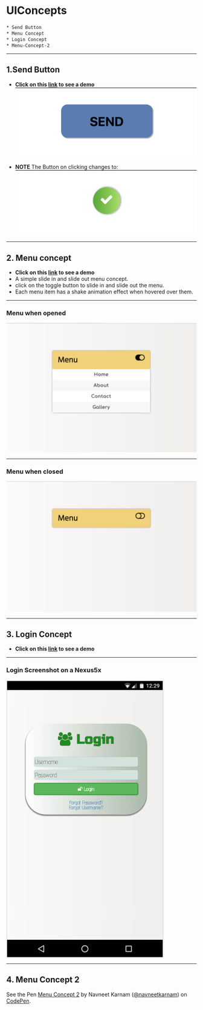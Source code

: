 # UIConcepts
	* Send Button
	* Menu Concept
	* Login Concept
	* Menu-Concept-2
* * *
## 1.Send Button
- __Click on this [link](https://codepen.io/navneetkarnam/pen/WOVPov) to see a demo__
![pic4](Menu/images/button.png)

- **NOTE** The Button on clicking changes to:
![pic5](Menu/images/tick.png)
* * *
## 2. Menu concept
- __Click on this [link](https://codepen.io/navneetkarnam/pen/dWPjRb) to see a demo__
- A simple slide in and slide out menu concept.
- click on the toggle button to slide in and slide out the menu.
- Each menu item has a shake animation effect when hovered over them.
* * *
### Menu when opened
![pic1](Menu/images/open.png)
* * *
### Menu when closed
![pic2](Menu/images/closed.png)

* * * 
## 3. Login Concept
- __Click on this [link](https://codepen.io/navneetkarnam/pen/NgmqmB) to see a demo__
* * *
### Login Screenshot on a Nexus5x
![pic3](Menu/images/Login.png)

* * *
## 4. Menu Concept 2
<p data-height="265" data-theme-id="dark" data-slug-hash="yXdxoN" data-default-tab="css,result" data-user="navneetkarnam" data-embed-version="2" data-pen-title="Menu Concept 2" class="codepen">See the Pen <a href="https://codepen.io/navneetkarnam/pen/yXdxoN/">Menu Concept 2</a> by Navneet Karnam (<a href="https://codepen.io/navneetkarnam">@navneetkarnam</a>) on <a href="https://codepen.io">CodePen</a>.</p>


